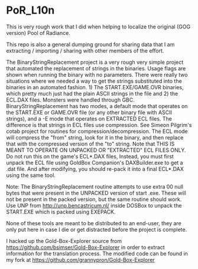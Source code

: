 # PoR_L10n
This is very rough work that I did when helping to localize the original (GOG version) Pool of Radiance.

This repo is also a general dumping ground for sharing data that I am extracting / importing / sharing with other members of the effort.

The BinaryStringReplacement project is a very rough very simple project that automated the replacement of strings in the binaries.  Usage flags are shown when running the binary with no parameters.
There were really two situations where we needed a way to get the strings substituted into the binaries in an automated fashion.  1) The START.EXE/GAME.OVR binaries, which pretty much just had the plain ASCII strings in the file and 2) the ECL.DAX files.  Monsters were handled through GBC.
BinaryStringReplacement has two modes, a default mode that operates on the START.EXE or GAME.OVR file (or any other binary file with ASCII strings), and a -E mode that operates on EXTRACTED ECL files.   The difference is that strings in ECL files use compression.  See Simeon Pilgrim's cotab project for routines for compression/decompression.  The ECL mode will compress the "from" string, look for it in the binary, and then replace that with the compressed version of the "to" string.  Note that THIS IS MEANT TO OPERATE ON UNPACKED OR "EXTRACTED" ECL FILES ONLY.  Do not run this on the game's ECL*.DAX files,  Instead, you must first unpack the ECL file using GoldBox Companion's DAXBuilder.exe to get a .dat file.  And after modifying, you should re-pack it into a final ECL*.DAX using the same tool.

Note: The BinaryStringReplacement routine attempts to use extra 00 null bytes that were present in the UNPACKED version of start .exe.  These will not be present in the packed version, but the same routine should work.  Use UNP from http://unp.bencastricum.nl/ inside DOSBox to unpack the START.EXE which is packed using EXEPACK.

None of these tools are meant to be distributed to an end-user, they are only put here in case I die or get distracted before the project is complete.

I hacked up the Gold-Box-Explorer source from https://github.com/bsimser/Gold-Box-Explorer in order to extract information for the translation process.  The modified code can be found in my fork at https://github.com/grannypron/Gold-Box-Explorer
